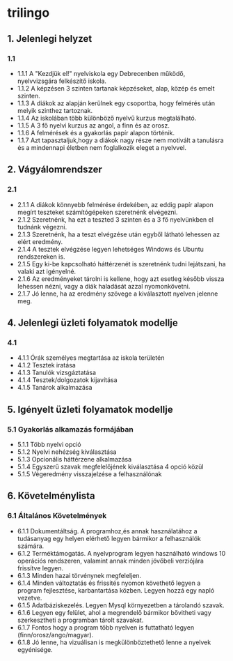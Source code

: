 # trilingo

## 1. Jelenlegi helyzet

### 1.1

+ 1.1.1 A "Kezdjük el!" nyelviskola egy Debrecenben működő, nyelvvizsgára felkészítő iskola.
+ 1.1.2 A képzésen 3 szinten tartanak képzéseket, alap, közép és emelt szinten.
+ 1.1.3 A diákok az alapján kerülnek egy csoportba, hogy felmérés után melyik szinthez tartoznak.
+ 1.1.4 Az iskolában több különböző nyelvű kurzus megtalálható.
+ 1.1.5 A 3 fő nyelvi kurzus az angol, a finn és az orosz.
+ 1.1.6 A felmérések és a gyakorlás papír alapon történik.
+ 1.1.7 Azt tapasztaljuk,hogy a diákok nagy része nem motivált a tanulásra és a mindennapi életben nem foglalkozik eleget a nyelvvel.

## 2. Vágyálomrendszer

### 2.1

+ 2.1.1 A diákok könnyebb felmérése érdekében, az eddig papír alapon megírt teszteket számítógépeken szeretnénk elvégezni.
+ 2.1.2 Szeretnénk, ha ezt a teszted 3 szinten és a 3 fő nyelvünkben el tudnánk végezni.
+ 2.1.3 Szeretnénk, ha a teszt elvégzése után egyből látható lehessen az elért eredmény.
+ 2.1.4 A tesztek elvégzése legyen lehetséges Windows és Ubuntu rendszereken is.
+ 2.1.5 Egy ki-be kapcsolható háttérzenét is szeretnénk tudni lejátszani, ha valaki azt igényelné.
+ 2.1.6 Az eredményeket tárolni is kellene, hogy azt esetleg később vissza lehessen nézni, vagy a diák haladását azzal nyomonkövetni.
+ 2.1.7 Jó lenne, ha az eredmény szövege a kiválasztott nyelven jelenne meg.

## 4. Jelenlegi üzleti folyamatok modellje

### 4.1 

+ 4.1.1 Órák személyes megtartása az iskola területén 
+ 4.1.2 Tesztek iratása
+ 4.1.3 Tanulók vizsgáztatása
+ 4.1.4 Tesztek/dolgozatok kijavítása
+ 4.1.5 Tanárok alkalmazása

## 5. Igényelt üzleti folyamatok modellje

### 5.1 Gyakorlás alkamazás formájában

+ 5.1.1 Több nyelvi opció 
+ 5.1.2 Nyelvi nehézség kiválasztása
+ 5.1.3 Opcionális háttérzene alkalmazása
+ 5.1.4 Egyszerű szavak megfelelőjének kiválasztása 4 opció közül
+ 5.1.5 Végeredmény visszajelzése a felhasználónak

## 6. Követelménylista

### 6.1 Általános Követelmények
+ 6.1.1 Dokumentáltság. A programhoz,és annak használatához a tudásanyag egy helyen elérhető legyen bármikor a felhasználók számára.
+ 6.1.2 Terméktámogatás. A nyelvprogram legyen használható windows 10 operációs rendszeren, valamint annak minden jövőbeli verziójára frissítve legyen.
+ 6.1.3 Minden hazai törvénynek megfeleljen.
+ 6.1.4 Minden változtatás és frissités nyomon követhető legyen a program fejlesztése, karbantartása közben. Legyen hozzá egy napló vezetve.
+ 6.1.5 Adatbáziskezelés. Legyen Mysql környezetben a tárolandó szavak. 
+ 6.1.6 Legyen egy felület, ahol a megrendelő bármikor bővitheti vagy szerkesztheti a programban tárolt szavakat. 
+ 6.1.7 Fontos hogy a program több nyelven is futtatható legyen (finn/orosz/ango/magyar).
+ 6.1.8 Jó lenne, ha vizuálisan is megkülönböztethető lenne a nyelvek egyénisége.
 

